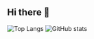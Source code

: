 ## Hi there 👋

<!--
**yeclimeric/yeclimeric** is a ✨ _special_ ✨ repository because its `README.md` (this file) appears on your GitHub profile.

Here are some ideas to get you started:

- 🔭 I’m currently working on ...
- 🌱 I’m currently learning ...
- 👯 I’m looking to collaborate on ...
- 🤔 I’m looking for help with ...
- 💬 Ask me about ...
- 📫 How to reach me: ...
- 😄 Pronouns: ...
- ⚡ Fun fact: ...
-->

![Top Langs](https://github-readme-stats.vercel.app/api/top-langs/?username=yeclimeric&cache_seconds=1800)
![GitHub stats](https://github-readme-stats.vercel.app/api?username=yeclimeric&theme=tokyonight&cache_seconds=1800&count_private=true)

<!-- 
![wakatime stats](https://github-readme-stats.vercel.app/api/wakatime?username=你的wakatime用户名)

-->


